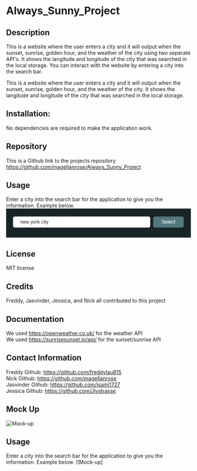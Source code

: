 # Always_Sunny_Project

## Description

This is a website where the user enters a city and it will output when the sunset, sunrise, golden hour, and the weather of the city using two seperate API's. It shows the langitude and longitude of the city that was searched in the local storage. You can interact with the website by entering a city into the search bar.

This is a website where the user enters a city and it will output when the sunset, sunrise, golden hour, and the weather of the city. It shows the langitude and longitude of the city that was searched in the local storage.


## Installation:
No dependencies are required to make the application work.


## Repository
This is a Github link to the projects repository
https://github.com/magellanrose/Always_Sunny_Project

## Usage
Enter a city into the search bar for the application to give you the information. Example below.
![Mock-up](./assets/images/Screenshot%20(8).png)

## License
MIT license

## Credits
Freddy, Jasvinder, Jessica, and Nick all contributed to this project

## Documentation
We used https://openweather.co.uk/ for the weather API<br>
We used https://sunrisesunset.io/api/ for the sunset/sunrise API

## Contact Information
Freddy Github: https://github.com/freddylau815<br>
Nick Github: https://github.com/magellanrose<br>
Jasvinder Github: https://github.com/jsaini1727<br>
Jessica Github: https://github.com/Jlvstrasse

## Mock Up
![Mock-up]()


## Usage
Enter a city into the search bar for the application to give you the information. Example below.
![Mock-up]

